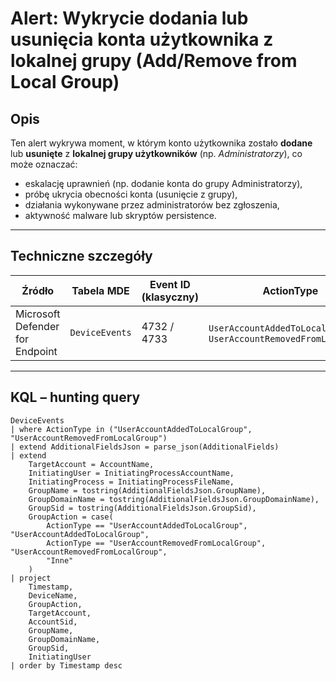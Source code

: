 #  Alert: Wykrycie dodania lub usunięcia konta użytkownika z lokalnej grupy (Add/Remove from Local Group)

##  Opis

Ten alert wykrywa moment, w którym konto użytkownika zostało **dodane** lub **usunięte** z **lokalnej grupy użytkowników** (np. *Administratorzy*), co może oznaczać:

- eskalację uprawnień (np. dodanie konta do grupy Administratorzy),
- próbę ukrycia obecności konta (usunięcie z grupy),
- działania wykonywane przez administratorów bez zgłoszenia,
- aktywność malware lub skryptów persistence.

---

## Techniczne szczegóły

| Źródło                           | Tabela MDE       | Event ID (klasyczny) | ActionType                                       |
|----------------------------------|------------------|-----------------------|--------------------------------------------------|
| Microsoft Defender for Endpoint | `DeviceEvents`   | 4732 / 4733           | `UserAccountAddedToLocalGroup`, `UserAccountRemovedFromLocalGroup` |

---

##  KQL – hunting query

```kql
DeviceEvents
| where ActionType in ("UserAccountAddedToLocalGroup", "UserAccountRemovedFromLocalGroup")
| extend AdditionalFieldsJson = parse_json(AdditionalFields)
| extend
    TargetAccount = AccountName,
    InitiatingUser = InitiatingProcessAccountName,
    InitiatingProcess = InitiatingProcessFileName,
    GroupName = tostring(AdditionalFieldsJson.GroupName),
    GroupDomainName = tostring(AdditionalFieldsJson.GroupDomainName),
    GroupSid = tostring(AdditionalFieldsJson.GroupSid),
    GroupAction = case(
        ActionType == "UserAccountAddedToLocalGroup", "UserAccountAddedToLocalGroup",
        ActionType == "UserAccountRemovedFromLocalGroup", "UserAccountRemovedFromLocalGroup",
        "Inne"
    )
| project
    Timestamp,
    DeviceName,
    GroupAction,
    TargetAccount,
    AccountSid,
    GroupName,
    GroupDomainName,
    GroupSid,
    InitiatingUser
| order by Timestamp desc
```

<!--
Tactics: Privilege Escalation, Defense Evasion
Technique ID: T1136.002
Technique Name: LocalAccountGroupMembership
Status: Tested
-->